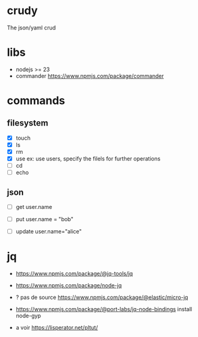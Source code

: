 # crudy

The json/yaml crud

# libs
- nodejs >= 23
- commander https://www.npmjs.com/package/commander

# commands
## filesystem
- [X] touch
- [X] ls
- [X] rm
- [X] use ex: use users, specify the filels
 for further operations
- [ ] cd
- [ ] echo
## json

- [ ] get  user.name
- [ ] put user.name = "bob"
- [ ] update user.name="alice"


# jq
- https://www.npmjs.com/package/@jq-tools/jq
- https://www.npmjs.com/package/node-jq
- ? pas de source https://www.npmjs.com/package/@elastic/micro-jq
- https://www.npmjs.com/package/@port-labs/jq-node-bindings install node-gyp

- a voir https://lisperator.net/pltut/